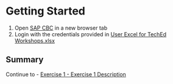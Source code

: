# Getting Started

1. Open [SAP CBC](https://my91567245.prod07.cbc.eu.one.cloud.sap) in a new browser tab
2. Login with the credentials provided in [User Excel for TechEd Workshops.xlsx](exercises/ex0/User%20Excel%20for%20TechEd%20Workshops.xlsx)




## Summary

Continue to - [Exercise 1 - Exercise 1 Description](../ex1/README.md)
